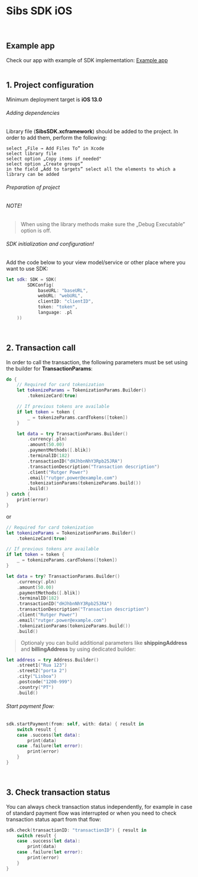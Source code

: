 # Sibs SDK iOS
<br/>

## Example app

Check our app with example of SDK implementation: [Example app](https://github.com/payone-pl/sibs-sdk-example-ios)
<br/><br/>
## 1. Project configuration

Minimum deployment target is **iOS 13.0**

###### Adding dependencies

Library file (**SibsSDK.xcframework**) should be added to the project. In order to add them, perform the following:

    select „File → Add Files To” in Xcode
    select library file
    select option „Copy items if needed"
    select option „Create groups”
    in the field „Add to targets” select all the elements to which a library can be added

###### Preparation of project

###### NOTE!

> When using the library methods make sure the „Debug Executable” option is off.



###### SDK initialization and configuration!

Add the code below to your view model/service or other place where you want to use SDK:

``` swift
let sdk: SDK = SDK(
        SDKConfig(
            baseURL: "baseURL",
            webURL: "webURL",
            clientID: "clientID",
            token: "token",
            language: .pl
    ))
```
<br/>

## 2. Transaction call

In order to call the transaction, the following parameters must be set using the builder for **TransactionParams**:

``` swift
do {
    // Required for card tokenization
    let tokenizeParams = TokenizationParams.Builder()
        .tokenizeCard(true)

    // If previous tokens are available
    if let token = token {
        _ = tokenizeParams.cardTokens([token])
    }

    let data = try TransactionParams.Builder()
        .currency(.pln)
        .amount(50.00)
        .paymentMethods([.blik])
        .terminalID(182)
        .transactionID("dHJhbnNhY3Rpb25JRA")
        .transactionDescription("Transaction description")
        .client("Rutger Power")
        .email("rutger.power@example.com")
        .tokenizationParams(tokenizeParams.build())
        .build()
} catch {
    print(error)
}
 ```
 
or

``` swift
// Required for card tokenization
let tokenizeParams = TokenizationParams.Builder()
    .tokenizeCard(true)

// If previous tokens are available
if let token = token {
    _ = tokenizeParams.cardTokens([token])
}

let data = try? TransactionParams.Builder()
    .currency(.pln)
    .amount(50.00)
    .paymentMethods([.blik])
    .terminalID(182)
    .transactionID("dHJhbnNhY3Rpb25JRA")
    .transactionDescription("Transaction description")
    .client("Rutger Power")
    .email("rutger.power@example.com")
    .tokenizationParams(tokenizeParams.build())
    .build()
 ```


> Optionaly you can build additional parameters like **shippingAddress** and **billingAddress** by using dedicated builder:


``` swift
let address = try Address.Builder()
    .street1("Rua 123")
    .street2("porta 2")
    .city("Lisboa")
    .postcode("1200-999")
    .country("PT")
    .build()
```

###### Start payment flow:

``` swift
sdk.startPayment(from: self, with: data) { result in
    switch result {
    case .success(let data):
        print(data)
    case .failure(let error):
        print(error)
    }
}
```
<br/>

## 3. Check transaction status

You can always check transaction status independently, for example in case of standard payment flow was interrupted or when you need to check transaction status apart from that flow:

``` swift
sdk.check(transactionID: "transactionID") { result in
    switch result {
    case .success(let data):
        print(data)
    case .failure(let error):
        print(error)
    }
}
```
